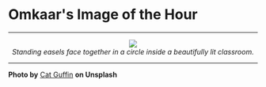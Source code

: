 # Omkaar's Image of the Hour

---

<div align="center">

<a href="https://unsplash.com/photos/an-empty-art-studio-with-easels-awaits-0Ip-dmYYIcI">
  <img src="https://images.unsplash.com/photo-1747311585699-d7a659864cac?crop=entropy&cs=tinysrgb&fit=max&fm=jpg&ixid=M3w3NjA2Nzh8MHwxfHJhbmRvbXx8fHx8fHx8fDE3NDk2Mjg4MDB8&ixlib=rb-4.1.0&q=80&w=1080" style="max-width:100%; height:auto;">
</a>

<br>
<i>Standing easels face together in a circle inside a beautifully lit classroom.</i>

</div>

---

**Photo by** [Cat Guffin](https://unsplash.com/@hiddenbubbles) **on Unsplash**
